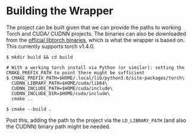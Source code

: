 # Building the Wrapper

The project can be built given that we can provide the paths to working Torch and CUDA/ CUDNN projects. The binaries can also be downloaded from the [official libtorch binaries](https://pytorch.org/get-started/locally/), which is what the wrapper is based on. This currently supports torch v1.4.0.

```code
$ mkdir build && cd build

# With a working torch install via Python (or similar): setting the CMAKE_PREFIX_PATH to point there might be sufficient
$ CMAKE_PREFIX_PATH=$HOME/.local/lib/python3.6/site-packages/torch\
  CUDNN_LIBRARY_PATH=$HOME/cuda/lib64\
  CUDNN_INCLUDE_PATH=$HOME/cuda/include\
  CUDNN_INCLUDE_DIR=$HOME/cuda/include\ 
  cmake ..

$ cmake --build .
```

Post this, adding the path to the project via the `LD_LIBRARY_PATH` (and also the CUDNN) binary path might be needed.
